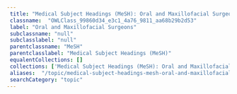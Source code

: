 ```yaml
--- 
 title: "Medical Subject Headings (MeSH): Oral and Maxillofacial Surgeons" 
 classname:  "OWLClass_99860d34_e3c1_4a76_9811_aa68b29b2d53" 
 label: "Oral and Maxillofacial Surgeons" 
 subclassname: "null" 
 subclasslabel: "null" 
 parentclassname: "MeSH" 
 parentclasslabel: "Medical Subject Headings (MeSH)" 
 equalentCollections: [] 
 collections: ['Medical Subject Headings (MeSH): Oral and Maxillofacial Surgeons']
 aliases:  "/topic/medical-subject-headings-mesh-oral-and-maxillofacial-surgeons"  
 searchCategory: "topic" 
---
```


